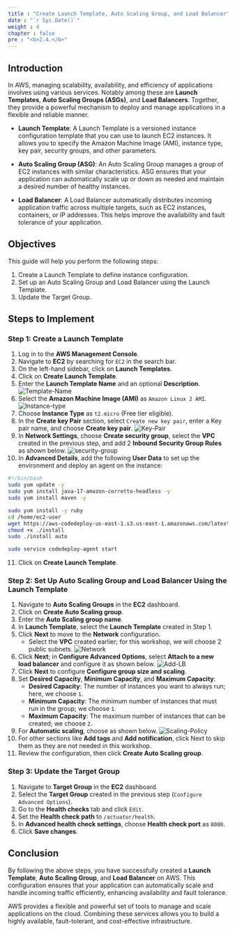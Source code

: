 ```yaml
---
title : "Create Launch Template, Auto Scaling Group, and Load Balancer"
date : "`r Sys.Date()`"
weight : 4
chapter : false
pre : "<b>2.4.</b>"
---
```

## Introduction

In AWS, managing scalability, availability, and efficiency of applications involves using various services. Notably among these are **Launch Templates**, **Auto Scaling Groups (ASGs)**, and **Load Balancers**. Together, they provide a powerful mechanism to deploy and manage applications in a flexible and reliable manner.

- **Launch Template**: A Launch Template is a versioned instance configuration template that you can use to launch EC2 instances. It allows you to specify the Amazon Machine Image (AMI), instance type, key pair, security groups, and other parameters.

- **Auto Scaling Group (ASG)**: An Auto Scaling Group manages a group of EC2 instances with similar characteristics. ASG ensures that your application can automatically scale up or down as needed and maintain a desired number of healthy instances.

- **Load Balancer**: A Load Balancer automatically distributes incoming application traffic across multiple targets, such as EC2 instances, containers, or IP addresses. This helps improve the availability and fault tolerance of your application.

## Objectives

This guide will help you perform the following steps:

1. Create a Launch Template to define instance configuration.
2. Set up an Auto Scaling Group and Load Balancer using the Launch Template.
3. Update the Target Group.

## Steps to Implement

### Step 1: Create a Launch Template

1. Log in to the **AWS Management Console**.
2. Navigate to **EC2** by searching for `EC2` in the search bar.
3. On the left-hand sidebar, click on **Launch Templates**.
4. Click on **Create Launch Template**.
5. Enter the **Launch Template Name** and an optional **Description**.
![Template-Name](/images/2-TaskList/2.4-CreateASG/Template-Name.png)
6. Select the **Amazon Machine Image (AMI)** as `Amazon Linux 2 AMI`.
![Instance-type](/images/2-TaskList/2.4-CreateASG/instance-type.png)
7. Choose **Instance Type** as `t2.micro` (Free tier eligible).
8. In the **Create key Pair** section, select `Create new key pair`, enter a Key pair name, and choose **Create key pair**.
![Key-Pair](/images/2-TaskList/2.4-CreateASG/key-pair.png)
9. In **Network Settings**, choose **Create security group**, select the **VPC** created in the previous step, and add 2 **Inbound Security Group Rules** as shown below.
![security-group](/images/2-TaskList/2.4-CreateASG/security-group.png)
10. In **Advanced Details**, add the following **User Data** to set up the environment and deploy an agent on the instance:
```sh
#!/bin/bash
sudo yum update -y
sudo yum install java-17-amazon-corretto-headless -y
sudo yum install maven -y

sudo yum install -y ruby
cd /home/ec2-user
wget https://aws-codedeploy-us-east-1.s3.us-east-1.amazonaws.com/latest/install
chmod +x ./install
sudo ./install auto

sudo service codedeploy-agent start
```
11. Click on **Create Launch Template**.

### Step 2: Set Up Auto Scaling Group and Load Balancer Using the Launch Template

1. Navigate to **Auto Scaling Groups** in the **EC2** dashboard.
2. Click on **Create Auto Scaling group**.
3. Enter the **Auto Scaling group name**.
4. In **Launch Template**, select the **Launch Template** created in Step 1.
5. Click **Next** to move to the **Network** configuration.
   - Select the **VPC** created earlier; for this workshop, we will choose 2 public subnets.
   ![Network](/images/2-TaskList/2.4-CreateASG/network.png)
6. Click **Next**; in **Configure Advanced Options**, select **Attach to a new load balancer** and configure it as shown below.
   ![Add-LB](/images/2-TaskList/2.4-CreateASG/add-lb.png)
7. Click **Next** to configure **Configure group size and scaling**.
8. Set **Desired Capacity**, **Minimum Capacity**, and **Maximum Capacity**:
   - **Desired Capacity**: The number of instances you want to always run; here, we choose `1`.
   - **Minimum Capacity**: The minimum number of instances that must run in the group; we choose `1`.
   - **Maximum Capacity**: The maximum number of instances that can be created; we choose `2`.
9. For **Automatic scaling**, choose as shown below.
   ![Scaling-Policy](/images/2-TaskList/2.4-CreateASG/scaling-policy.png)
10. For other sections like **Add tags** and **Add notification**, click Next to skip them as they are not needed in this workshop.
11. Review the configuration, then click **Create Auto Scaling group**.

### Step 3: Update the Target Group

1. Navigate to **Target Group** in the **EC2** dashboard.
2. Select the **Target Group** created in the previous step (`Configure Advanced Options`).
3. Go to the **Health checks** tab and click `Edit`.
4. Set the **Health check path** to `/actuator/health`.
5. In **Advanced health check settings**, choose **Health check port** as `8080`.
6. Click **Save changes**.

## Conclusion

By following the above steps, you have successfully created a **Launch Template**, **Auto Scaling Group**, and **Load Balancer** on AWS. This configuration ensures that your application can automatically scale and handle incoming traffic efficiently, enhancing availability and fault tolerance.

AWS provides a flexible and powerful set of tools to manage and scale applications on the cloud. Combining these services allows you to build a highly available, fault-tolerant, and cost-effective infrastructure.
